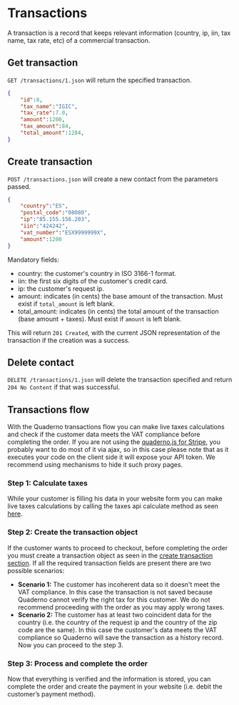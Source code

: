 # Transactions
A transaction is a record that keeps relevant information (country, ip, iin, tax name, tax rate, etc) of a commercial transaction.

## Get transaction
`GET /transactions/1.json` will return the specified transaction.

```json
{
    "id":8,
    "tax_name":"IGIC",
    "tax_rate":7.0,
    "amount":1200,
    "tax_amount":84,
    "total_amount":1284,
}
```

## Create transaction
`POST /transactions.json` will create a new contact from the parameters passed.

```json
{
    "country":"ES",
    "postal_code":"08080",
    "ip":"85.155.156.203",
    "iin":"424242",
    "vat_number":"ESX9999999X",
    "amount":1200
}
```
Mandatory fields:

* country: the customer's country in ISO 3166-1 format.
* iin: the first six digits of the customer's credit card.
* ip: the customer's request ip.
* amount: indicates (in cents) the base amount of the transaction. Must exist if `total_amount` is left blank.
* total_amount: indicates (in cents) the total amount of the transaction (base amount + taxes). Must exist if `amount` is left blank.


This will return `201 Created`, with the current JSON representation of the transaction if the creation was a success.

## Delete contact
`DELETE /transactions/1.json` will delete the transaction specified and return `204 No Content` if that was successful.


## Transactions flow

With the Quaderno transactions flow you can make live taxes calculations and check if the customer data meets the VAT compliance before completing the order. 
If you are not using the [quaderno.js for Stripe](https://github.com/quaderno/quaderno.js), you probably want to do most of it via ajax, so in this case please note that as it executes your code on the client side it will expose your API token. We recommend using mechanisms to hide it such proxy pages.

### Step 1: Calculate taxes
While your customer is filling his data in your website form you can make live taxes calculations by calling the taxes api calculate method as seen [here](https://github.com/quaderno/quaderno-api/blob/master/sections/taxes.md#calculate-taxes). 

### Step 2: Create the transaction object
If the customer wants to proceed to checkout, before completing the order you must create a transaction object as seen in the [create transaction section](https://github.com/quaderno/quaderno-api/blob/master/sections/transactions.md#create-transactions). If all the required transaction fields are present there are two possible scenarios:

* **Scenario 1:** The customer has incoherent data so it doesn't meet the VAT compliance. In this case the transaction is not saved because Quaderno cannot verify the right tax for this customer. We do not recommend proceeding with the order as you may apply wrong taxes.
* **Scenario 2:** The customer has at least two coincident data for the country (i.e. the country of the request ip  and the country of the zip code are the same). In this case the customer's data meets the VAT compliance so Quaderno will save the transaction as a history record. Now you can proceed to the step 3.

### Step 3: Process and complete the order
Now that everything is verified and the information is stored, you can complete the order and create the payment in your website (i.e. debit the customer’s payment method).
